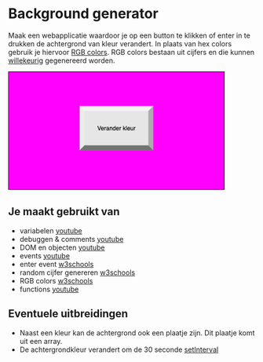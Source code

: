 # Background generator
Maak een webapplicatie waardoor je op een button te klikken of enter in te drukken de achtergrond van kleur verandert. 
In plaats van hex colors gebruik je hiervoor [RGB colors](https://www.w3schools.com/colors/colors_rgb.asp). RGB colors bestaan uit cijfers en die kunnen [willekeurig](https://www.w3schools.com/js/js_random.asp) gegenereerd worden.  

![Background ui](images/Background-ui.png)

## Je maakt gebruikt van
- variabelen [youtube](https://www.youtube.com/watch?v=oTKpXoqZims)
- debuggen & comments [youtube](https://www.youtube.com/watch?v=XUYCOm38SWY)
- DOM en objecten [youtube](https://www.youtube.com/watch?v=k81rBKqwDhU)
- events [youtube](https://www.youtube.com/watch?v=6jYEabxJXxg)
- enter event [w3schools](https://www.w3schools.com/howto/howto_js_trigger_button_enter.asp)
- random cijfer genereren [w3schools](https://www.w3schools.com/js/js_random.asp)
- RGB colors [w3schools](https://www.w3schools.com/colors/colors_rgb.asp)
- functions [youtube](https://www.youtube.com/watch?v=zC5cvaETdyQ)

## Eventuele uitbreidingen
- Naast een kleur kan de achtergrond ook een plaatje zijn. Dit plaatje komt uit een array.
- De achtergrondkleur verandert om de 30 seconde [setInterval](https://www.w3schools.com/jsref/met_win_setinterval.asp)
